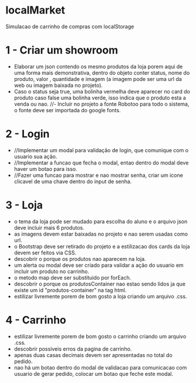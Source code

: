 # localMarket

Simulacao de carrinho de compras com localStorage

# 1 - Criar um showroom

- Elaborar um json contendo os mesmo produtos da loja porem aqui de uma forma mais demonstrativa, dentro do objeto conter status, nome do produto, valor , quantidade e imagem (a imagem pode ser uma url da web ou imagem baixada no projeto).
- Caso o status seja true, uma bolinha vermelha deve aparecer no card do produto caso false uma bolinha verde, isso indica que o produto esta a venda ou nao.
//- Incluir no projeto a fonte Robotoo para todo o sistema, o fonte deve ser importada do google fonts.

# 2 - Login

- //Implementar um modal para validação de login, que comunique com o usuario sua ação.
- //Implementar a funcao que fecha o modal, entao dentro do modal deve haver um botao para isso.
- //Fazer uma funcao para mostrar e nao mostrar senha, criar um icone clicavel de uma chave dentro do input de senha.

# 3 - Loja

- o tema da loja pode ser mudado para escolha do aluno e o arquivo json deve incluir mais 6 produtos.
- as imagens devem estar baixadas no projeto e nao serem usadas como url.
- o Bootstrap deve ser retirado do projeto e a estilizacao dos cards da loja devem ser feitos via CSS.
- descobrir o porque os produtos nao aparecem na loja.
- um alerta ou modal deve ser criado para validar a ação do usuario em incluir um produto no carrinho.
- o metodo map deve ser substituido por forEach.
- descobrir o porque os produtosContainer nao estao sendo lidos ja que existe um id "produtos-container" na tag html.
- estilizar livremente porem de bom gosto a loja criando um arquivo .css.

# 4 - Carrinho

- estilizar livremente porem de bom gosto o carrinho criando um arquivo .css.
- descobrir possiveis erros da pagina de carrinho.
- apenas duas casas decimais devem ser apresentadas no total do pedido.
- nao há um botao dentro do modal de validacao para comunicacao com usuario de gerar pedido, colocar um botao que feche este modal.
